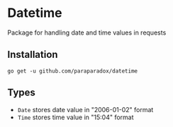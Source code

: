 # Datetime

Package for handling date and time values in requests

## Installation

```shell
go get -u github.com/paraparadox/datetime
```

## Types

* ``Date`` stores date value in "2006-01-02" format
* ``Time`` stores time value in "15:04" format